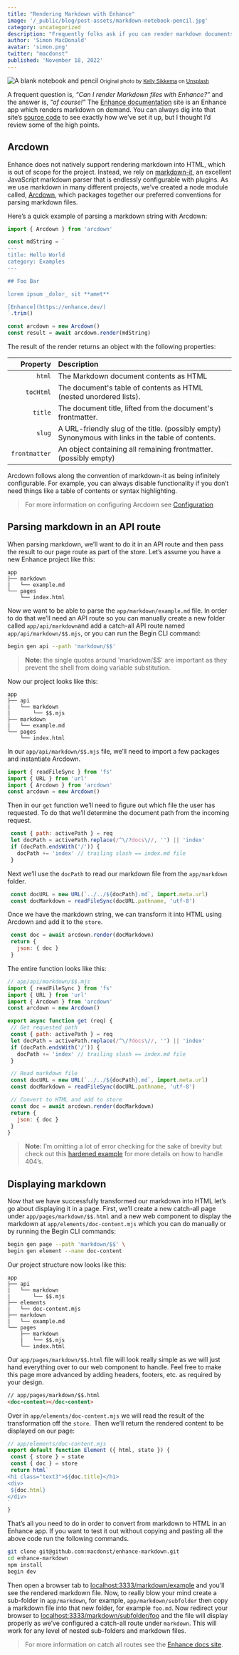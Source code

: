 ```yaml
---
title: "Rendering Markdown with Enhance"
image: '/_public/blog/post-assets/markdown-notebook-pencil.jpg'
category: uncategorized
description: "Frequently folks ask if you can render markdown documents with Enhance and of course you can. Read on to find out how we do it in our projects."
author: 'Simon MacDonald'
avatar: 'simon.png'
twitter: "macdonst"
published: 'November 18, 2022'
---
```


![A blank notebook and pencil](/_public/blog/post-assets/markdown-notebook-pencil.jpg)
<small>Original photo by [Kelly Sikkema](https://unsplash.com/@kellysikkema) on [Unsplash](https://unsplash.com/photos/O5XJoxrYbQo)</small>

A frequent question is, *“Can I render Markdown files with Enhance?”* and the answer is, *“of course!”*  The [Enhance documentation](https://enhance.dev/docs/) site is an Enhance app which renders markdown on demand. You can always dig into that site’s [source code](https://github.com/enhance-dev/enhance.dev) to see exactly how we’ve set it up, but I thought I’d review some of the high points.

## Arcdown

Enhance does not natively support rendering markdown into HTML, which is out of scope for the project. Instead, we rely on [markdown-it](https://markdown-it.github.io/), an excellent JavaScript markdown parser that is endlessly configurable with plugins. As we use markdown in many different projects, we’ve created a node module called, [Arcdown](https://github.com/architect/arcdown), which packages together our preferred conventions for parsing markdown files.

Here’s a quick example of parsing a markdown string with Arcdown:

```javascript
import { Arcdown } from 'arcdown'

const mdString = `
---
title: Hello World
category: Examples
---

## Foo Bar

lorem ipsum _dolor_ sit **amet**

[Enhance](https://enhance.dev/)
`.trim()

const arcdown = new Arcdown()
const result = await arcdown.render(mdString)
```

The result of the render returns an object with the following properties:

Property | Description
-: | :-
`html` | The Markdown document contents as HTML
`tocHtml` | The document's table of contents as HTML (nested unordered lists).
`title` | The document title, lifted from the document's frontmatter.
`slug` | A URL-friendly slug of the title. (possibly empty) Synonymous with links in the table of contents.
`frontmatter` | An object containing all remaining frontmatter. (possibly empty)

Arcdown follows along the convention of markdown-it as being infinitely configurable. For example, you can always disable functionality if you don’t need things like a table of contents or syntax highlighting.

> For more information on configuring Arcdown see [Configuration](https://github.com/architect/arcdown#configuration)

## Parsing markdown in an API route

When parsing markdown, we’ll want to do it in an API route and then pass the result to our page route as part of the store. Let’s assume you have a new Enhance project like this:

```
app
├── markdown
|   └── example.md
└── pages
    └── index.html
```

Now we want to be able to parse the `app/markdown/example.md` file. In order to do that we’ll need an API route so you can manually create a new folder called `app/api/markdown`and add a catch-all API route named `app/api/markdown/$$.mjs`, or you can run the Begin CLI command:

```bash
begin gen api --path 'markdown/$$'
```

> **Note:** the single quotes around 'markdown/$$' are important as they prevent the shell from doing variable substitution.

Now our project looks like this:

```
app
├── api
|   └── markdown
|       └── $$.mjs
├── markdown
|   └── example.md
└── pages
    └── index.html
```

In our `app/api/markdown/$$.mjs` file, we’ll need to import a few packages and instantiate Arcdown.

```javascript
import { readFileSync } from 'fs'
import { URL } from 'url'
import { Arcdown } from 'arcdown'
const arcdown = new Arcdown()
```

Then in our `get` function we’ll need to figure out which file the user has requested. To do that we’ll determine the document path from the incoming request.

```javascript
 const { path: activePath } = req
 let docPath = activePath.replace(/^\/?docs\//, '') || 'index'
 if (docPath.endsWith('/')) {
   docPath += 'index' // trailing slash == index.md file
 }
```

Next we’ll use the `docPath` to read our markdown file from the `app/markdown` folder.

```javascript
 const docURL = new URL(`../../${docPath}.md`, import.meta.url)
 const docMarkdown = readFileSync(docURL.pathname, 'utf-8')
```

Once we have the markdown string, we can transform it into HTML using Arcdown and add it to the `store`.

```javascript
 const doc = await arcdown.render(docMarkdown)
 return {
   json: { doc }
 }
```

The entire function looks like this:

```javascript
// app/api/markdown/$$.mjs
import { readFileSync } from 'fs'
import { URL } from 'url'
import { Arcdown } from 'arcdown'
const arcdown = new Arcdown()

export async function get (req) {
 // Get requested path
 const { path: activePath } = req
 let docPath = activePath.replace(/^\/?docs\//, '') || 'index'
 if (docPath.endsWith('/')) {
   docPath += 'index' // trailing slash == index.md file
 }

 // Read markdown file
 const docURL = new URL(`../../${docPath}.md`, import.meta.url)
 const docMarkdown = readFileSync(docURL.pathname, 'utf-8')

 // Convert to HTML and add to store
 const doc = await arcdown.render(docMarkdown)
 return {
   json: { doc }
 }
}
```

> **Note:** I’m omitting a lot of error checking for the sake of brevity but check out this [hardened example](https://github.com/enhance-dev/enhance.dev/blob/main/app/api/docs/%24%24.mjs) for more details on how to handle 404’s.

## Displaying markdown

Now that we have successfully transformed our markdown into HTML let’s go about displaying it in a page. First, we’ll create a new catch-all page under `app/pages/markdown/$$.html` and a new web component to display the markdown at `app/elements/doc-content.mjs` which you can do manually or by running the Begin CLI commands:

```bash
begin gen page --path 'markdown/$$' \
begin gen element --name doc-content
```

Our project structure now looks like this:

```
app
├── api
|   └── markdown
|       └── $$.mjs
├── elements
|   └── doc-content.mjs
├── markdown
|   └── example.md
└── pages
    ├── markdown
    |   └── $$.mjs
    └── index.html
```

Our `app/pages/markdown/$$.html` file will look really simple as we will just hand everything over to our web component to handle. Feel free to make this page more advanced by adding headers, footers, etc. as required by your design.

```html
// app/pages/markdown/$$.html
<doc-content></doc-content>
```

Over in `app/elements/doc-content.mjs` we will read the result of the transformation off the `store`.` `Then we’ll return the rendered content to be displayed on our page:

```javascript
// app/elements/doc-content.mjs
export default function Element ({ html, state }) {
 const { store } = state
 const { doc } = store
 return html`
<h1 class="text3">${doc.title}</h1>
<div>
 ${doc.html}
</div>
`
}
```

That’s all you need to do in order to convert from markdown to HTML in an Enhance app. If you want to test it out without copying and pasting all the above code run the following commands.

```bash
git clone git@github.com:macdonst/enhance-markdown.git
cd enhance-markdown
npm install
begin dev
```

Then open a browser tab to [localhost:3333/markdown/example](https://localhost:3333/markdown/example) and you’ll see the rendered markdown file. Now, to really blow your mind create a sub-folder in `app/markdown`, for example, `app/markdown/subfolder` then copy a markdown file into that new folder, for example `foo.md`. Now redirect your browser to [localhost:3333/markdown/subfolder/foo](https://localhost:3333/markdown/subfolder/foo) and the file will display properly as we’ve configured a catch-all route under `markdown`. This will work for any level of nested sub-folders and markdown files.

> For more information on catch all routes see the [Enhance docs site](https://enhance.dev/docs/learn/concepts/routing/catch-all-routes).
